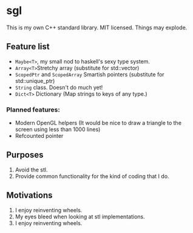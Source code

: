 sgl
===

This is my own C++ standard library. MIT licensed. Things may explode.

Feature list
------------
* `Maybe<T>`, my small nod to haskell's sexy type system.
* `Array<T>`Stretchy array (substitute for std::vector)
* `ScopedPtr` and `ScopedArray` Smartish pointers (substitute for std::unique_ptr)
* `String` class. Doesn't do much yet!
* `Dict<T>` Dictionary (Map strings to keys of any type.)

### Planned features:

* Modern OpenGL helpers (It would be nice to draw a triangle to the screen using less than 1000 lines)
* Refcounted pointer

Purposes
--------
1. Avoid the stl.
2. Provide common functionality for the kind of coding that I do.

Motivations
-----------
1. I enjoy reinventing wheels.
2. My eyes bleed when looking at stl implementations.
3. I enjoy reinventing wheels.
